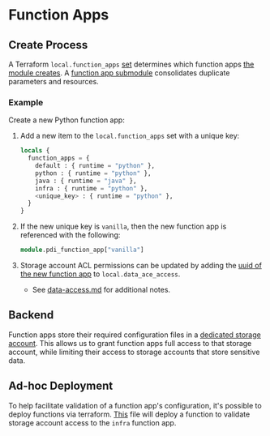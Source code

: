 # Function Apps

## Create Process

A Terraform `local.function_apps` [set](../../operations/app/terraform/modules/function_app/apps.tf#L1) determines which function apps [the module creates](../../operations/app/terraform/modules/function_app/apps.tf#L11). A [function app submodule](../../operations/app/terraform/modules/common/function_app/main.tf) consolidates duplicate parameters and resources.

### Example

Create a new Python function app:

  1. Add a new item to the `local.function_apps` set with a unique key:

      ```tf
      locals {
        function_apps = {
          default : { runtime = "python" },
          python : { runtime = "python" },
          java : { runtime = "java" },
          infra : { runtime = "python" },
          <unique_key> : { runtime = "python" },
        }
      }
      ```
  2. If the new unique key is `vanilla`, then the new function app is referenced with the following:
    
      ```tf
      module.pdi_function_app["vanilla"]
      ```
  3. Storage account ACL permissions can be updated by adding the [uuid of the new function app](../../operations/app/terraform/modules/storage/data.tf#L13) to `local.data_ace_access`.
      * See [data-access.md](../security/data-access.md#terraform-acl-management) for additional notes.

## Backend

Function apps store their required configuration files in a [dedicated storage account](../../operations/app/terraform/modules/storage/main.tf#L79). This allows us to grant function apps full access to that storage account, while limiting their access to storage accounts that store sensitive data.

## Ad-hoc Deployment

To help facilitate validation of a function app's configuration, it's possible to deploy functions via terraform.
[This](../../operations/app/terraform/modules/function_app/functions_infra.tf) file will deploy a function to validate storage account access to the `infra` function app.
